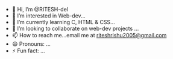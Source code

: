 - 👋 Hi, I’m @RITESH-del
- 👀 I’m interested in Web-dev...
- 🌱 I’m currently learning C, HTML & CSS...
- 💞️ I’m looking to collaborate on web-dev projects ...
- 📫 How to reach me...email me at riteshrishu2005@gmail.com
- 😄 Pronouns: ...
- ⚡ Fun fact:  ...

<!---
RITESH-del/RITESH-del is a ✨ special ✨ repository because its `README.md` (this file) appears on your GitHub profile.
You can click the Preview link to take a look at your changes.
--->
